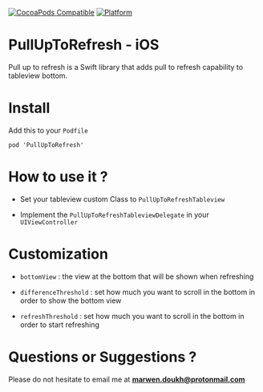 [![CocoaPods Compatible](https://img.shields.io/cocoapods/v/PullUpToRefresh.svg)](https://cocoapods.org/pods/PullUpToRefresh)
[![Platform](https://img.shields.io/cocoapods/p/PullUpToRefresh.svg?style=flat)](https://cocoapods.org/pods/PullUpToRefresh)

# PullUpToRefresh - iOS
Pull up to refresh is a Swift library that adds pull to refresh capability to tableview bottom.

# Install
Add this to your <code>Podfile</code>
<pre><code>pod 'PullUpToRefresh'
</code></pre>

# How to use it ?

* Set your tableview custom Class to <code>PullUpToRefreshTableview</code>

* Implement the <code>PullUpToRefreshTableviewDelegate</code> in your <code>UIViewController</code>

# Customization

* <code>bottomView</code> : the view at the bottom that will be shown when refreshing

* <code>differenceThreshold</code> : set how much you want to scroll in the bottom in order to show the bottom view

* <code>refreshThreshold</code> : set how much you want to scroll in the bottom in order to start refreshing

# Questions or Suggestions ?

Please do not hesitate to email me at **marwen.doukh@protonmail.com**
